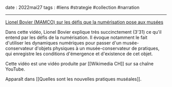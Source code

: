 date : 2022mai27
tags : #liens #strategie #collection #narration 

---------

[Lionel Bovier (MAMCO) sur les défis que la numérisation pose aux musées](https://www.youtube.com/watch?v=ikHeZ1256B4&list=PL7Kb_aUJUxuSSLSIz55nWtllKSlu07NsV)

Dans cette vidéo, Lionel Bovier explique très succinctement (3'31) ce qu'il entend par les défis de la numérisation. Il évoque notamment le fait d'utiliser les dynamiques numériques pour passer d'un musée-conservateur d'objets physiques à un musée-conservateur de pratiques, qui enregistre les conditions d'émergence et d'existence de cet objet. 

Cette vidéo est une vidéo produite par [[Wikimedia CH]] sur sa chaîne YouTube. 

Apparaît dans [[Quelles sont les nouvelles pratiques muséales]]. 